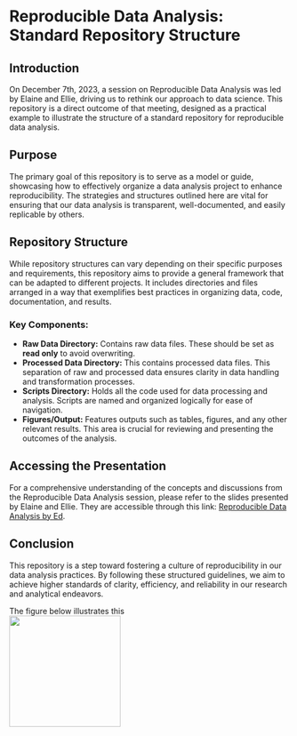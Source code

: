 # Reproducible Data Analysis: Standard Repository Structure

## Introduction
On December 7th, 2023, a session on Reproducible Data Analysis was led by Elaine and Ellie, driving us to rethink our approach to data science. This repository is a direct outcome of that meeting, designed as a practical example to illustrate the structure of a standard repository for reproducible data analysis.

## Purpose
The primary goal of this repository is to serve as a model or guide, showcasing how to effectively organize a data analysis project to enhance reproducibility. The strategies and structures outlined here are vital for ensuring that our data analysis is transparent, well-documented, and easily replicable by others.

## Repository Structure
While repository structures can vary depending on their specific purposes and requirements, this repository aims to provide a general framework that can be adapted to different projects. It includes directories and files arranged in a way that exemplifies best practices in organizing data, code, documentation, and results.

### Key Components:
- **Raw Data Directory:** Contains raw data files. These should be set as **read only** to avoid overwriting. 
- **Processed Data Directory:** This contains processed data files. This separation of raw and processed data ensures clarity in data handling and transformation processes.
- **Scripts Directory:** Holds all the code used for data processing and analysis. Scripts are named and organized logically for ease of navigation.
- **Figures/Output:** Features outputs such as tables, figures, and any other relevant results. This area is crucial for reviewing and presenting the outcomes of the analysis.

## Accessing the Presentation
For a comprehensive understanding of the concepts and discussions from the Reproducible Data Analysis session, please refer to the slides presented by Elaine and Ellie. They are accessible through this link: [Reproducible Data Analysis by Ed](https://www.mentimeter.com/app/presentation/alyfyzphahmeghsh8rekacjr7h8qsimy/zeikuwv5fszx).

## Conclusion
This repository is a step toward fostering a culture of reproducibility in our data analysis practices. By following these structured guidelines, we aim to achieve higher standards of clarity, efficiency, and reliability in our research and analytical endeavors.



The figure below illustrates this   
<img src="[image-url](https://github.com/RabiesResearch/what_should_a_repo_look_like/blob/main/figures/repo_structure.png)" width="200" height="200" />

